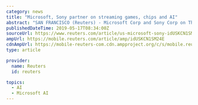 ```yaml
---
category: news
title: "Microsoft, Sony partner on streaming games, chips and AI"
abstract: "SAN FRANCISCO (Reuters) - Microsoft Corp and Sony Corp on Thursday said they struck a strategic partnership in which Sony would use Microsoft’s cloud for streaming games and media and the two would work together to develop image sensors. The deal is in ..."
publishedDateTime: 2019-05-17T08:34:00Z
sourceUrl: https://www.reuters.com/article/us-microsoft-sony-idUSKCN1SM24E
ampUrl: https://mobile.reuters.com/article/amp/idUSKCN1SM24E
cdnAmpUrl: https://mobile-reuters-com.cdn.ampproject.org/c/s/mobile.reuters.com/article/amp/idUSKCN1SM24E
type: article

provider:
  name: Reuters
  id: reuters

topics:
  - AI
  - Microsoft AI
---
```

